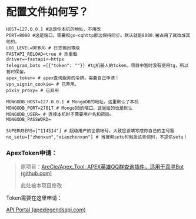 # 配置文件如何写？

```
HOST=127.0.0.1 #这是你本机的地址，不用改
PORT=8080 #这是端口。需要和go-cqhttp那边保持同步。默认就是8080.被占用了就改成其他的。
LOG_LEVEL=DEBUG # 日志输出等级
FASTAPI_RELOAD=true # 热重载
driver=~fastapi+~httpx 
telegram_bots =[{"token": ""}] #tg机器人的token。项目中暂时没有使用tg，所以暂时保留。
apex_token= # apex查询服务的令牌。需要自己申请！
vpn_signin_cookie= # 已弃用。
pixiv_proxy= # 已弃用

MONGODB_HOST=127.0.0.1 # MongoDB的地址。这里默认了本机
MONGODB_PORT=27017 # MongoDB的端口。这里给的也是默认
MONGODB_USER= # 连接本机时不需要用户名和密码。
MONGODB_PASSWORD=

SUPERUSERS=["114514"] # 超级用户的企鹅帐号。大致应该填写成你自己的主号罢
no_setu=["zhenxun","xiaozhenxun"] # 当搜索setu时触发这些词时，不提供setu！
```

### ApexToken申请：

> 原项目：[AreCie/Apex_Tool: APEX英雄QQ群查询插件，适用于真寻Bot (github.com)](https://github.com/AreCie/Apex_Tool)
>
> 此处被本项目修改

Token需要在这里申请：

[API Portal (apexlegendsapi.com)](https://portal.apexlegendsapi.com/)

